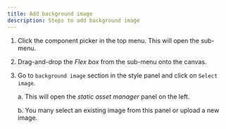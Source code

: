 ```yaml
---
title: Add background image
description: Steps to add background image
---
```

1. Click the component picker in the top menu. This will open the sub-menu.

2. Drag-and-drop the <i>Flex box</i> from the sub-menu onto the canvas. 

3. Go to `background image` section in the style panel and click on `Select image`.

    a. This will open the <i>static asset manager</i> panel on the left. 
    
    b. You many select an existing image from this panel or upload a new image.
